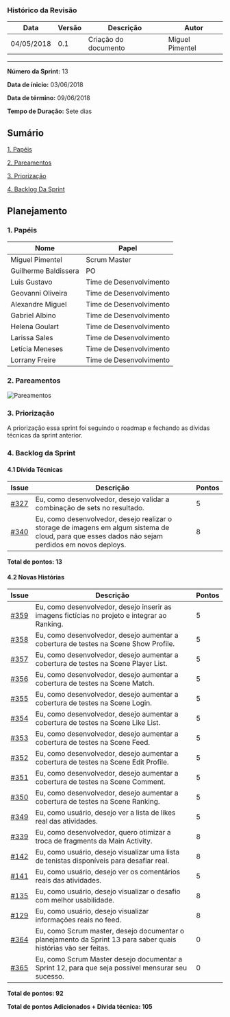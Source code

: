### Histórico da Revisão
| Data | Versão | Descrição | Autor |
|---|---|---|---|
| 04/05/2018| 0.1 |Criação do documento | Miguel Pimentel |
-------------------------------------------------------------------------------------------------

**Número da Sprint:** 13

**Data de ínicio:** 03/06/2018

**Data de término:** 09/06/2018

**Tempo de Duração:** Sete dias

## Sumário

[1. Papéis](#1-papéis)

[2. Pareamentos](#2-pareamentos)

[3. Priorização](#3-priorização)

[4. Backlog Da Sprint](#4-backlog-da-sprint)

## **Planejamento**

### 1. **Papéis**

| Nome                  | Papel |
|-----------------------|-------------|
| Miguel Pimentel | Scrum Master |
| Guilherme Baldissera | PO |
| Luis Gustavo | Time de Desenvolvimento |
| Geovanni Oliveira | Time de Desenvolvimento |
| Alexandre Miguel | Time de Desenvolvimento |
| Gabriel Albino | Time de Desenvolvimento |
| Helena Goulart | Time de Desenvolvimento |
| Larissa Sales | Time de Desenvolvimento |
| Letícia Meneses | Time de Desenvolvimento |
| Lorrany Freire | Time de Desenvolvimento |

### 2. **Pareamentos**

![Pareamentos](https://i.imgur.com/aaEgycR.png)

### 3. **Priorização**

A priorização essa sprint foi seguindo o roadmap e fechando as dívidas técnicas da sprint anterior. 

### 4. **Backlog da Sprint**

#### 4.1 **Dívida Técnicas**

| Issue | Descrição | Pontos|
|-------|-----------|-------------|
|[#327](https://github.com/fga-gpp-mds/2018.1_Nexte/issues/327) |Eu, como desenvolvedor, desejo validar a combinação de sets no resultado.| 5 |
|[#340](https://github.com/fga-gpp-mds/2018.1_Nexte/issues/340) |Eu, como desenvolvedor, desejo realizar o storage de imagens em algum sistema de cloud, para que esses dados não sejam perdidos em novos deploys.  | 8 |

**Total de pontos: 13**

#### 4.2 **Novas Histórias**

| Issue | Descrição | Pontos|   
|-------|-----------|-------------|
|[#359](https://github.com/fga-gpp-mds/2018.1_Nexte/issues/359) | Eu, como desenvolvedor, desejo inserir as imagens fictícias no projeto e integrar ao Ranking. | 5 |
|[#358](https://github.com/fga-gpp-mds/2018.1_Nexte/issues/358) | Eu, como desenvolvedor, desejo aumentar a cobertura de testes na Scene Show Profile. | 5 |
|[#357](https://github.com/fga-gpp-mds/2018.1_Nexte/issues/357) | Eu, como desenvolvedor, desejo aumentar a cobertura de testes na Scene Player List. | 5 |
|[#356](https://github.com/fga-gpp-mds/2018.1_Nexte/issues/356) | Eu, como desenvolvedor, desejo aumentar a cobertura de testes na Scene Match. | 5 |
|[#355](https://github.com/fga-gpp-mds/2018.1_Nexte/issues/355) | Eu, como desenvolvedor, desejo aumentar a cobertura de testes na Scene Login. | 5 |
|[#354](https://github.com/fga-gpp-mds/2018.1_Nexte/issues/354) | Eu, como desenvolvedor, desejo aumentar a cobertura de testes na Scene Like List. | 5 |
|[#353](https://github.com/fga-gpp-mds/2018.1_Nexte/issues/353) | Eu, como desenvolvedor, desejo aumentar a cobertura de testes na Scene Feed. | 5 |
|[#352](https://github.com/fga-gpp-mds/2018.1_Nexte/issues/352) | Eu, como desenvolvedor, desejo aumentar a cobertura de testes na Scene Edit Profile. | 5 |
|[#351](https://github.com/fga-gpp-mds/2018.1_Nexte/issues/351) | Eu, como desenvolvedor, desejo aumentar a cobertura de testes na Scene Comment. | 5 |
|[#350](https://github.com/fga-gpp-mds/2018.1_Nexte/issues/350) | Eu, como desenvolvedor, desejo aumentar a cobertura de testes na Scene Ranking. | 5 |
|[#349](https://github.com/fga-gpp-mds/2018.1_Nexte/issues/349) | Eu, como usuário, desejo ver a lista de likes real das atividades. | 5 |
|[#339](https://github.com/fga-gpp-mds/2018.1_Nexte/issues/339) | Eu, como desenvolvedor, quero otimizar a troca de fragments da Main Activity. | 8 |
|[#142](https://github.com/fga-gpp-mds/2018.1_Nexte/issues/142) | Eu, como usuário, desejo visualizar uma lista de tenistas disponíveis para desafiar real. | 8 |
|[#141](https://github.com/fga-gpp-mds/2018.1_Nexte/issues/141) | Eu, como usuário, desejo ver os comentários reais das atividades. | 5 |
|[#135](https://github.com/fga-gpp-mds/2018.1_Nexte/issues/135) | Eu, como usuário, desejo visualizar o desafio com melhor usabilidade. | 8 |
|[#129](https://github.com/fga-gpp-mds/2018.1_Nexte/issues/129) | Eu, como usuário, desejo visualizar informações reais no feed. | 8 |
|[#364](https://github.com/fga-gpp-mds/2018.1_Nexte/issues/364) | Eu, como Scrum master, desejo documentar o planejamento da Sprint 13 para saber quais histórias vão ser feitas. | 0 |
|[#365](https://github.com/fga-gpp-mds/2018.1_Nexte/issues/365) | Eu, como Scrum Master desejo documentar a Sprint 12, para que seja possível mensurar seu sucesso. | 0 |

**Total de pontos: 92**

**Total de pontos Adicionados + Dívida técnica: 105**